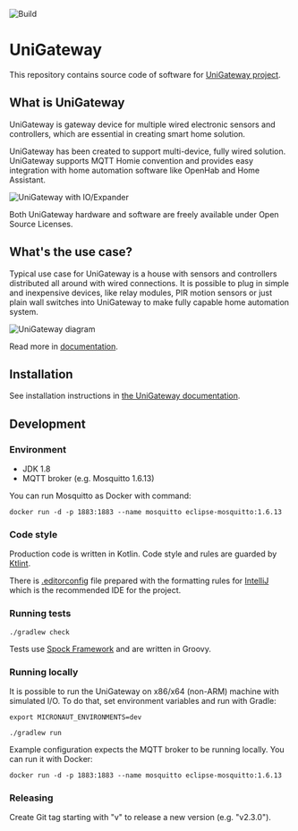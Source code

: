 ![Build](https://github.com/unigateway/unigateway/workflows/Build/badge.svg)

UniGateway
=========

This repository contains source code of software for [UniGateway project](https://mqgateway.com). 

## What is UniGateway
UniGateway is gateway device for multiple wired electronic sensors and controllers, which are essential in creating smart home solution.

UniGateway has been created to support multi-device, fully wired solution. UniGateway supports MQTT Homie convention and provides easy integration with 
home automation software like OpenHab and Home Assistant.

![UniGateway with IO/Expander](docs/docs/user-guide/images/cased-mqgateway-with-io-expander-small.jpg)

Both UniGateway hardware and software are freely available under Open Source Licenses.

## What's the use case?

Typical use case for UniGateway is a house with sensors and controllers distributed all around with wired connections. It is possible to plug in simple and inexpensive devices, 
like relay modules, PIR motion sensors or just plain wall switches into UniGateway to make fully capable home automation system.

![UniGateway diagram](docs/docs/user-guide/images/mqgateway-diagram.png)

Read more in [documentation](https://mqgateway.com).

## Installation

See installation instructions in [the UniGateway documentation](https://mqgateway.com/user-guide/installation).

## Development

### Environment

- JDK 1.8
- MQTT broker (e.g. Mosquitto 1.6.13)

You can run Mosquitto as Docker with command:
```shell
docker run -d -p 1883:1883 --name mosquitto eclipse-mosquitto:1.6.13
```

### Code style

Production code is written in Kotlin.
Code style and rules are guarded by [Ktlint](https://github.com/pinterest/ktlint).

There is [.editorconfig](.editorconfig) file prepared with the formatting rules for [IntelliJ](https://www.jetbrains.com/idea/) 
which is the recommended IDE for the project.

### Running tests

```shell
./gradlew check
```

Tests use [Spock Framework](https://spockframework.org/) and are written in Groovy. 

### Running locally

It is possible to run the UniGateway on x86/x64 (non-ARM) machine with simulated I/O.
To do that, set environment variables and run with Gradle:
```shell
export MICRONAUT_ENVIRONMENTS=dev

./gradlew run
```

Example configuration expects the MQTT broker to be running locally. You can run it with Docker:
```shell
docker run -d -p 1883:1883 --name mosquitto eclipse-mosquitto:1.6.13
```

### Releasing

Create Git tag starting with "v" to release a new version (e.g. "v2.3.0").
